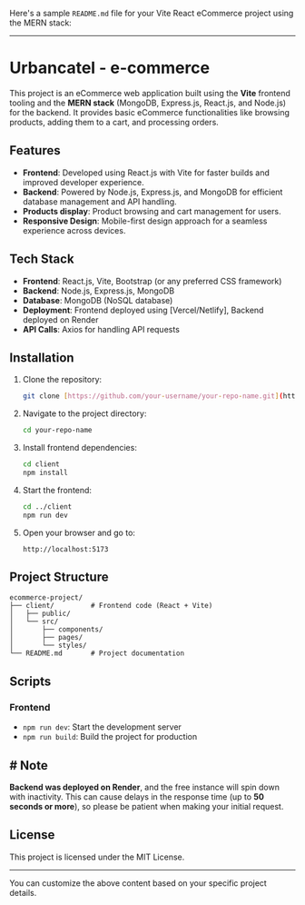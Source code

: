 Here's a sample `README.md` file for your Vite React eCommerce project using the MERN stack:

---

# Urbancatel - e-commerce

This project is an eCommerce web application built using the **Vite** frontend tooling and the **MERN stack** (MongoDB, Express.js, React.js, and Node.js) for the backend. It provides basic eCommerce functionalities like browsing products, adding them to a cart, and processing orders.

## Features

- **Frontend**: Developed using React.js with Vite for faster builds and improved developer experience.
- **Backend**: Powered by Node.js, Express.js, and MongoDB for efficient database management and API handling.
- **Products display**: Product browsing and cart management for users.
- **Responsive Design**: Mobile-first design approach for a seamless experience across devices.

## Tech Stack

- **Frontend**: React.js, Vite, Bootstrap (or any preferred CSS framework)
- **Backend**: Node.js, Express.js, MongoDB
- **Database**: MongoDB (NoSQL database)
- **Deployment**: Frontend deployed using [Vercel/Netlify], Backend deployed on Render
- **API Calls**: Axios for handling API requests

## Installation

1. Clone the repository:

    ```bash
    git clone [https://github.com/your-username/your-repo-name.git](https://github.com/sudhansmart/e-commerce-frontend.git)
    ```

2. Navigate to the project directory:

    ```bash
    cd your-repo-name
    ```

3. Install frontend dependencies:

    ```bash
    cd client
    npm install
    ```

4. Start the frontend:

    ```bash
    cd ../client
    npm run dev
    ```

5. Open your browser and go to:

    ```
    http://localhost:5173
    ```

## Project Structure

```
ecommerce-project/
├── client/         # Frontend code (React + Vite)
│   ├── public/
│   └── src/
│       ├── components/
│       ├── pages/
│       └── styles/
└── README.md       # Project documentation
```

## Scripts

### Frontend

- `npm run dev`: Start the development server
- `npm run build`: Build the project for production


## # Note

**Backend was deployed on Render**, and the free instance will spin down with inactivity. This can cause delays in the response time (up to **50 seconds or more**), so please be patient when making your initial request.

## License

This project is licensed under the MIT License.

---

You can customize the above content based on your specific project details.
